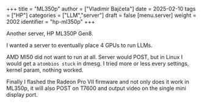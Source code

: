 +++
title = "ML350p"
author = ["Vladimir Bajčeta"]
date = 2025-02-10
tags = ["HP"]
categories = ["LLM","server"]
draft = false
[menu.server]
  weight = 2002
  identifier = "hp-ml350p"
+++

Another server, HP ML350P Gen8.

I wanted a server to eventually place 4 GPUs to run LLMs.

AMD MI50 did not want to run at all. Server would POST, but in Linux I would get a `atombios stuck` in dmesg.
I tried more or less every settings, kernel param, nothing worked.

Finally I flashed the Radeon Pro VII firmware and not only does it work in ML350p, it will also POST on T7600 and output video on the single mini display port.

